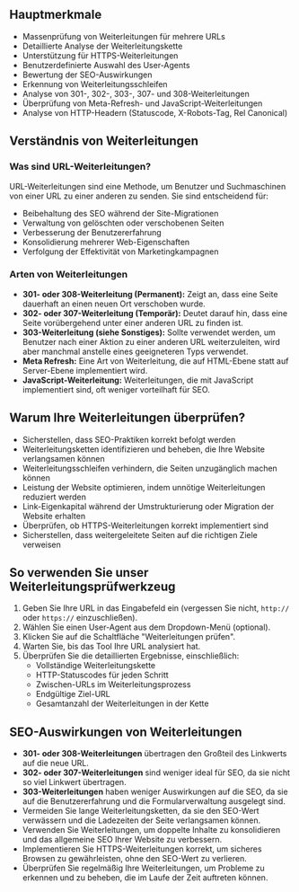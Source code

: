 ## Hauptmerkmale

- Massenprüfung von Weiterleitungen für mehrere URLs
- Detaillierte Analyse der Weiterleitungskette
- Unterstützung für HTTPS-Weiterleitungen
- Benutzerdefinierte Auswahl des User-Agents
- Bewertung der SEO-Auswirkungen
- Erkennung von Weiterleitungsschleifen
- Analyse von 301-, 302-, 303-, 307- und 308-Weiterleitungen
- Überprüfung von Meta-Refresh- und JavaScript-Weiterleitungen
- Analyse von HTTP-Headern (Statuscode, X-Robots-Tag, Rel Canonical)

## Verständnis von Weiterleitungen

### Was sind URL-Weiterleitungen?

URL-Weiterleitungen sind eine Methode, um Benutzer und Suchmaschinen von einer URL zu einer anderen zu senden. Sie sind entscheidend für:

- Beibehaltung des SEO während der Site-Migrationen
- Verwaltung von gelöschten oder verschobenen Seiten
- Verbesserung der Benutzererfahrung
- Konsolidierung mehrerer Web-Eigenschaften
- Verfolgung der Effektivität von Marketingkampagnen

### Arten von Weiterleitungen

- **301- oder 308-Weiterleitung (Permanent):** Zeigt an, dass eine Seite dauerhaft an einen neuen Ort verschoben wurde.
- **302- oder 307-Weiterleitung (Temporär):** Deutet darauf hin, dass eine Seite vorübergehend unter einer anderen URL zu finden ist.
- **303-Weiterleitung (siehe Sonstiges):** Sollte verwendet werden, um Benutzer nach einer Aktion zu einer anderen URL weiterzuleiten, wird aber manchmal anstelle eines geeigneteren Typs verwendet.
- **Meta Refresh:** Eine Art von Weiterleitung, die auf HTML-Ebene statt auf Server-Ebene implementiert wird.
- **JavaScript-Weiterleitung:** Weiterleitungen, die mit JavaScript implementiert sind, oft weniger vorteilhaft für SEO.

## Warum Ihre Weiterleitungen überprüfen?

- Sicherstellen, dass SEO-Praktiken korrekt befolgt werden
- Weiterleitungsketten identifizieren und beheben, die Ihre Website verlangsamen können
- Weiterleitungsschleifen verhindern, die Seiten unzugänglich machen können
- Leistung der Website optimieren, indem unnötige Weiterleitungen reduziert werden
- Link-Eigenkapital während der Umstrukturierung oder Migration der Website erhalten
- Überprüfen, ob HTTPS-Weiterleitungen korrekt implementiert sind
- Sicherstellen, dass weitergeleitete Seiten auf die richtigen Ziele verweisen

## So verwenden Sie unser Weiterleitungsprüfwerkzeug

1. Geben Sie Ihre URL in das Eingabefeld ein (vergessen Sie nicht, `http://` oder `https://` einzuschließen).
2. Wählen Sie einen User-Agent aus dem Dropdown-Menü (optional).
3. Klicken Sie auf die Schaltfläche "Weiterleitungen prüfen".
4. Warten Sie, bis das Tool Ihre URL analysiert hat.
5. Überprüfen Sie die detaillierten Ergebnisse, einschließlich:
   - Vollständige Weiterleitungskette
   - HTTP-Statuscodes für jeden Schritt
   - Zwischen-URLs im Weiterleitungsprozess
   - Endgültige Ziel-URL
   - Gesamtanzahl der Weiterleitungen in der Kette

## SEO-Auswirkungen von Weiterleitungen

- **301- oder 308-Weiterleitungen** übertragen den Großteil des Linkwerts auf die neue URL.
- **302- oder 307-Weiterleitungen** sind weniger ideal für SEO, da sie nicht so viel Linkwert übertragen.
- **303-Weiterleitungen** haben weniger Auswirkungen auf die SEO, da sie auf die Benutzererfahrung und die Formularverwaltung ausgelegt sind.
- Vermeiden Sie lange Weiterleitungsketten, da sie den SEO-Wert verwässern und die Ladezeiten der Seite verlangsamen können.
- Verwenden Sie Weiterleitungen, um doppelte Inhalte zu konsolidieren und das allgemeine SEO Ihrer Website zu verbessern.
- Implementieren Sie HTTPS-Weiterleitungen korrekt, um sicheres Browsen zu gewährleisten, ohne den SEO-Wert zu verlieren.
- Überprüfen Sie regelmäßig Ihre Weiterleitungen, um Probleme zu erkennen und zu beheben, die im Laufe der Zeit auftreten können.
